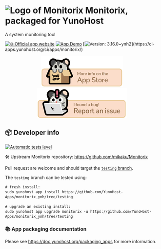 <!--
N.B.: This README was automatically generated by <https://github.com/YunoHost/apps_tools/blob/main/readme_generator>
It shall NOT be edited by hand.
-->

<h1>
  <img src="https://raw.githubusercontent.com/YunoHost/apps/main/logos/monitorix.png" width="32px" alt="Logo of Monitorix">
  Monitorix, packaged for YunoHost
</h1>

A system monitoring tool

[![🌐 Official app website](https://img.shields.io/badge/Official_app_website-darkgreen?style=for-the-badge)](https://monitorix.org)
[![App Demo](https://img.shields.io/badge/App_Demo-blue?style=for-the-badge)](https://www.fibranet.cat/monitorix/)
[![Version: 3.16.0~ynh2](https://img.shields.io/badge/Version-3.16.0~ynh2-rgba(0,150,0,1)?style=for-the-badge)](https://ci-apps.yunohost.org/ci/apps/monitorix/)

<div align="center">
<a href="https://apps.yunohost.org/app/monitorix"><img height="100px" src="https://github.com/YunoHost/yunohost-artwork/raw/refs/heads/main/badges/neopossum-badges/badge_more_info_on_the_appstore.svg"/></a>
<a href="https://github.com/YunoHost-Apps/monitorix_ynh/issues"><img height="100px" src="https://github.com/YunoHost/yunohost-artwork/raw/refs/heads/main/badges/neopossum-badges/badge_report_an_issue.svg"/></a>
</div>

## 📦 Developer info

[![Automatic tests level](https://apps.yunohost.org/badge/cilevel/monitorix)](https://ci-apps.yunohost.org/ci/apps/monitorix/)

🛠️ Upstream Monitorix repository: <https://github.com/mikaku/Monitorix>

Pull request are welcome and should target the [`testing` branch](https://github.com/YunoHost-Apps/monitorix_ynh/tree/testing).

The `testing` branch can be tested using:
```
# fresh install:
sudo yunohost app install https://github.com/YunoHost-Apps/monitorix_ynh/tree/testing

# upgrade an existing install:
sudo yunohost app upgrade monitorix -u https://github.com/YunoHost-Apps/monitorix_ynh/tree/testing
```

### 📚 App packaging documentation

Please see <https://doc.yunohost.org/packaging_apps> for more information.